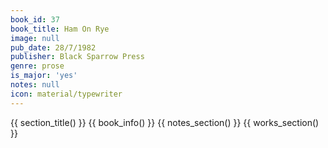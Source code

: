 ```yaml
---
book_id: 37
book_title: Ham On Rye
image: null
pub_date: 28/7/1982
publisher: Black Sparrow Press
genre: prose
is_major: 'yes'
notes: null
icon: material/typewriter
---
```


{{ section_title() }}
{{ book_info() }}
{{ notes_section() }}
{{ works_section() }}
